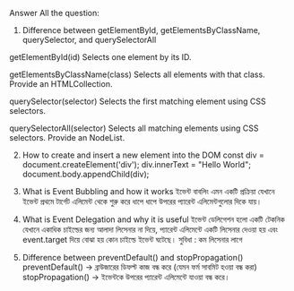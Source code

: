 Answer All the question:

1. Difference between getElementById, getElementsByClassName, querySelector, and querySelectorAll
   
getElementById(id) 
Selects one element by its ID.

getElementsByClassName(class)
Selects all elements with that class. Provide an HTMLCollection.

querySelector(selector)
Selects the first matching element using CSS selectors.

querySelectorAll(selector) 
Selects all matching elements using CSS selectors. Provide an  NodeList.

2. How to create and insert a new element into the DOM
const div = document.createElement('div');
div.innerText = "Hello World";
document.body.appendChild(div);

3. What is Event Bubbling and how it works
ইভেন্ট বাবলিং এমন একটি প্রক্রিয়া যেখানে ইভেন্ট প্রথমে টার্গেট এলিমেন্ট থেকে শুরু করে ধাপে ধাপে উপরের প্যারেন্ট এলিমেন্টগুলোর দিকে যায়।

4. What is Event Delegation and why it is useful
ইভেন্ট ডেলিগেশন হলো একটি টেকনিক যেখানে একাধিক চাইল্ডের জন্য আলাদা লিসেনার না দিয়ে, প্যারেন্ট এলিমেন্টে একটি লিসেনার দেওয়া হয় এবং event.target দিয়ে বোঝা হয় কোন চাইল্ডে ইভেন্ট ঘটেছে।
সুবিধা : কম লিসেনার লাগে

5. Difference between preventDefault() and stopPropagation()
preventDefault() → ব্রাউজারের ডিফল্ট কাজ বন্ধ করে (যেমন ফর্ম সাবমিট হওয়া বন্ধ করা)
stopPropagation() → ইভেন্টকে উপরের প্যারেন্ট এলিমেন্টে যাওয়া বন্ধ করে।

